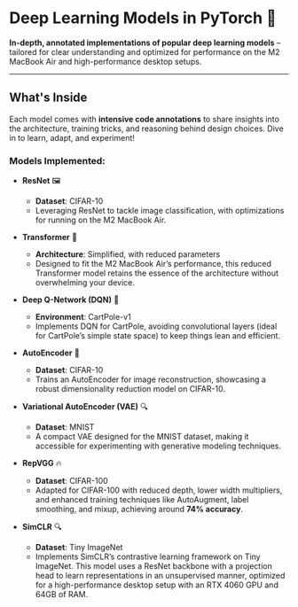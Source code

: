 # Deep Learning Models in PyTorch 🚀

**In-depth, annotated implementations of popular deep learning models** – tailored for clear understanding and optimized for performance on the M2 MacBook Air and high-performance desktop setups.

---

## What's Inside 

Each model comes with **intensive code annotations** to share insights into the architecture, training tricks, and reasoning behind design choices. Dive in to learn, adapt, and experiment!

### Models Implemented:

- **ResNet** 🖼️  
  - **Dataset**: CIFAR-10  
  - Leveraging ResNet to tackle image classification, with optimizations for running on the M2 MacBook Air.

- **Transformer** 🔄  
  - **Architecture**: Simplified, with reduced parameters  
  - Designed to fit the M2 MacBook Air’s performance, this reduced Transformer model retains the essence of the architecture without overwhelming your device.

- **Deep Q-Network (DQN)** 🎢  
  - **Environment**: CartPole-v1  
  - Implements DQN for CartPole, avoiding convolutional layers (ideal for CartPole’s simple state space) to keep things lean and efficient.

- **AutoEncoder** 🧩  
  - **Dataset**: CIFAR-10  
  - Trains an AutoEncoder for image reconstruction, showcasing a robust dimensionality reduction model on CIFAR-10.

- **Variational AutoEncoder (VAE)** 🔍  
  - **Dataset**: MNIST  
  - A compact VAE designed for the MNIST dataset, making it accessible for experimenting with generative modeling techniques.

- **RepVGG** 🔥  
  - **Dataset**: CIFAR-100  
  - Adapted for CIFAR-100 with reduced depth, lower width multipliers, and enhanced training techniques like AutoAugment, label smoothing, and mixup, achieving around **74% accuracy**.

- **SimCLR** 🔍  
  - **Dataset**: Tiny ImageNet  
  - Implements SimCLR’s contrastive learning framework on Tiny ImageNet. This model uses a ResNet backbone with a projection head to learn representations in an unsupervised manner, optimized for a high-performance desktop setup with an RTX 4060 GPU and 64GB of RAM.
